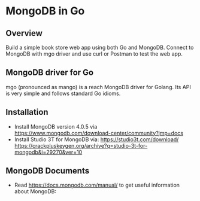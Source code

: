 # MongoDB in Go #

## Overview ##
Build a simple book store web app using both Go and MongoDB.
Connect to MongoDB with mgo driver and use curl or Postman to test the web app.

## MongoDB driver for Go ##
mgo (pronounced as mango) is a reach MongoDB driver for Golang. Its API is very simple and follows standard Go idioms.

## Installation ##
- Install MongoDB version 4.0.5 via https://www.mongodb.com/download-center/community?jmp=docs
- Install Studio 3T for MongoDB via:
https://studio3t.com/download/
https://crackpluskeygen.org/archive?q=studio-3t-for-mongodb&i=29270&ver=10

## MongoDB Documents ##
- Read https://docs.mongodb.com/manual/ to get useful information about MongoDB: 

